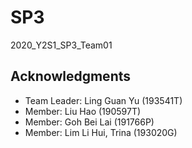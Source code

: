 # SP3
2020_Y2S1_SP3_Team01

## Acknowledgments
* Team Leader: Ling Guan Yu (193541T)
* Member: Liu Hao (190597T)
* Member: Goh Bei Lai (191766P)
* Member: Lim Li Hui, Trina (193020G)
